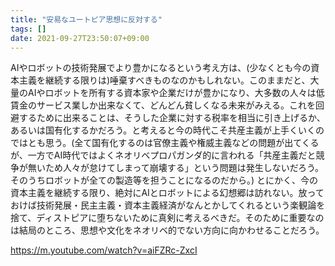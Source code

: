 ```yaml
---
title: "安易なユートピア思想に反対する"
tags: []
date: 2021-09-27T23:50:07+09:00
---
```


AIやロボットの技術発展でより豊かになるという考え方は、(少なくとも今の資本主義を継続する限りは)唾棄すべきものなのかもしれない。このままだと、大量のAIやロボットを所有する資本家や企業だけが豊かになり、大多数の人々は低賃金のサービス業しか出来なくて、どんどん貧しくなる未来がみえる。これを回避するために出来ることは、そうした企業に対する税率を相当に引き上げるか、あるいは国有化するかだろう。と考えると今の時代こそ共産主義が上手くいくのではとも思う。(全て国有化するのは官僚主義や権威主義などの問題が出てくるが、一方でAI時代ではよくネオリベプロパガンダ的に言われる「共産主義だと競争が無いため人々が怠けてしまって崩壊する」という問題は発生しないだろう。そのうちロボットが全ての製造等を担うことになるのだから。)
とにかく、今の資本主義を継続する限り、絶対にAIとロボットによる幻想郷は訪れない。放っておけば技術発展・民主主義・資本主義経済がなんとかしてくれるという楽観論を捨て、ディストピアに堕ちないために真剣に考えるべきだ。そのために重要なのは結局のところ、思想や文化をネオリベ的でない方向に向かわせることだろう。

https://m.youtube.com/watch?v=aiFZRc-ZxcI
